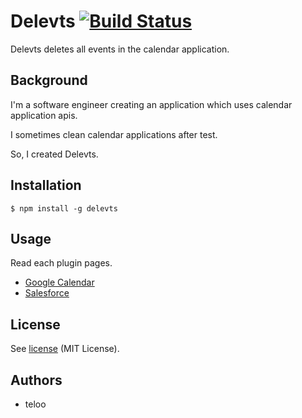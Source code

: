Delevts [![Build Status](https://travis-ci.org/teloo/delevts.svg?branch=master)](https://travis-ci.org/teloo/delevts)
=======

Delevts deletes all events in the calendar application.

## Background

I'm a software engineer creating an application which uses calendar application apis.

I sometimes clean calendar applications after test.

So, I created Delevts.

## Installation

```shell
$ npm install -g delevts
```

## Usage

Read each plugin pages.

* [Google Calendar](https://github.com/teloo/delevts-plugin-google)
* [Salesforce](https://github.com/teloo/delevts-plugin-salesforce)

## License

See [license](LICENSE) (MIT License).

## Authors

* teloo
